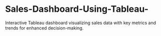 # Sales-Dashboard-Using-Tableau-
 Interactive Tableau dashboard visualizing sales data with key metrics and trends for enhanced decision-making.
